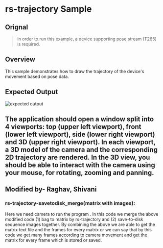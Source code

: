 
# rs-trajectory Sample
## Orignal
> In order to run this example, a device supporting pose stream (T265) is required.

## Overview
This sample demonstrates how to draw the trajectory of the device's movement based on pose data. 

## Expected Output
![expected output](https://raw.githubusercontent.com/wiki/dorodnic/librealsense/trajectory.gif)

The application should open a window split into 4 viewports: top (upper left viewport), front (lower left viewport), side (lower right viewport) and 3D (upper right viewport). In each viewport, a 3D model of the camera and the corresponding 2D trajectory are rendered.
In the 3D view, you should be able to interact with the camera using your mouse, for rotating, zooming and panning.
------------------------------------------------------------------------------------------------------------------------------------------------------------------------------------------

## Modified by- Raghav, Shivani

### rs-trajectory-savetodisk_merge(matrix with images):
Here we need camera to run the program . In this code we merge the above modified code (1) bag to matrix by rs-trajectory and (2) save-to-disk sequence images together. By combining the above we are able to get the matrix text file and the frames for every matrix or we can say that by this code we get many frames according to camera movement and get the matrix for every frame which is stored or saved.
